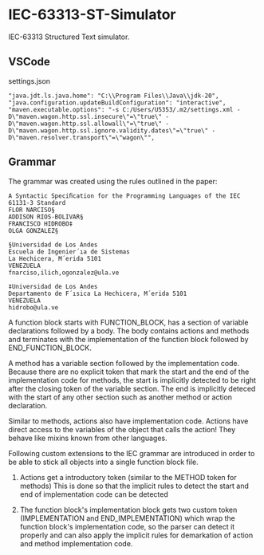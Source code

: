 # IEC-63313-ST-Simulator

IEC-63313 Structured Text simulator.

## VSCode

settings.json

```
"java.jdt.ls.java.home": "C:\\Program Files\\Java\\jdk-20",
"java.configuration.updateBuildConfiguration": "interactive",
"maven.executable.options": "-s C:/Users/U5353/.m2/settings.xml -D\"maven.wagon.http.ssl.insecure\"=\"true\" -D\"maven.wagon.http.ssl.allowall\"=\"true\" -D\"maven.wagon.http.ssl.ignore.validity.dates\"=\"true\" -D\"maven.resolver.transport\"=\"wagon\"",
```

## Grammar

The grammar was created using the rules outlined in the paper: 

```
A Syntactic Speciﬁcation for the Programming Languages of the IEC 61131-3 Standard
FLOR NARCISO§ 
ADDISON RIOS-BOLIVAR§ 
FRANCISCO HIDROBO‡
OLGA GONZALEZ§

§Universidad de Los Andes
Escuela de Ingenier´ıa de Sistemas
La Hechicera, M´erida 5101
VENEZUELA
fnarciso,ilich,ogonzalez@ula.ve

‡Universidad de Los Andes
Departamento de F´ısica La Hechicera, M´erida 5101
VENEZUELA
hidrobo@ula.ve
```

A function block starts with FUNCTION_BLOCK, has a section of variable declarations followed by a body.
The body contains actions and methods and terminates with the implementation of the function block
followed by END_FUNCTION_BLOCK.

A method has a variable section followed by the implementation code.
Because there are no explicit token that mark the start and the end of the implementation code 
for methods, the start is implicitly detected to be right after the closing token of the 
variable section. The end is implicitly deteced with the start of any other section such
as another method or action declaration.

Similar to methods, actions also have implementation code.
Actions have direct access to the variables of the object that calls the action!
They behave like mixins known from other languages.

Following custom extensions to the IEC grammar are introduced in order to be able 
to stick all objects into a single function block file.

1. Actions get a introductory token (similar to the METHOD token for methods)
This is done so that the implicit rules to detect the start and end of implementation code 
can be detected

2. The function block's implementation block gets two custom token (IMPLEMENTATION and END_IMPLEMENTATION)
which wrap the function block's implementation code, so the parser can detect it properly and
can also apply the implicit rules for demarkation of action and method implementation code.
